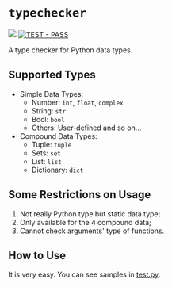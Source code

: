 # `typechecker`

![](https://img.shields.io/badge/Python-2.7,%203.6-blue.svg) [![TEST - PASS](https://img.shields.io/badge/TEST-PASS-green.svg "Click to See Test Samples")](test.py)

A type checker for Python data types.

## Supported Types

- Simple Data Types:
  - Number: `int`, `float`, `complex`
  - String: `str`
  - Bool: `bool`
  - Others: User-defined and so on...
- Compound Data Types:
  - Tuple: `tuple`
  - Sets: `set`
  - List: `list`
  - Dictionary: `dict`

## Some Restrictions on Usage

1. Not really Python type but static data type;
2. Only available for the 4 compound data;
3. Cannot check arguments' type of functions.

## How to Use 

It is very easy. You can see samples in [test.py](test.py).

